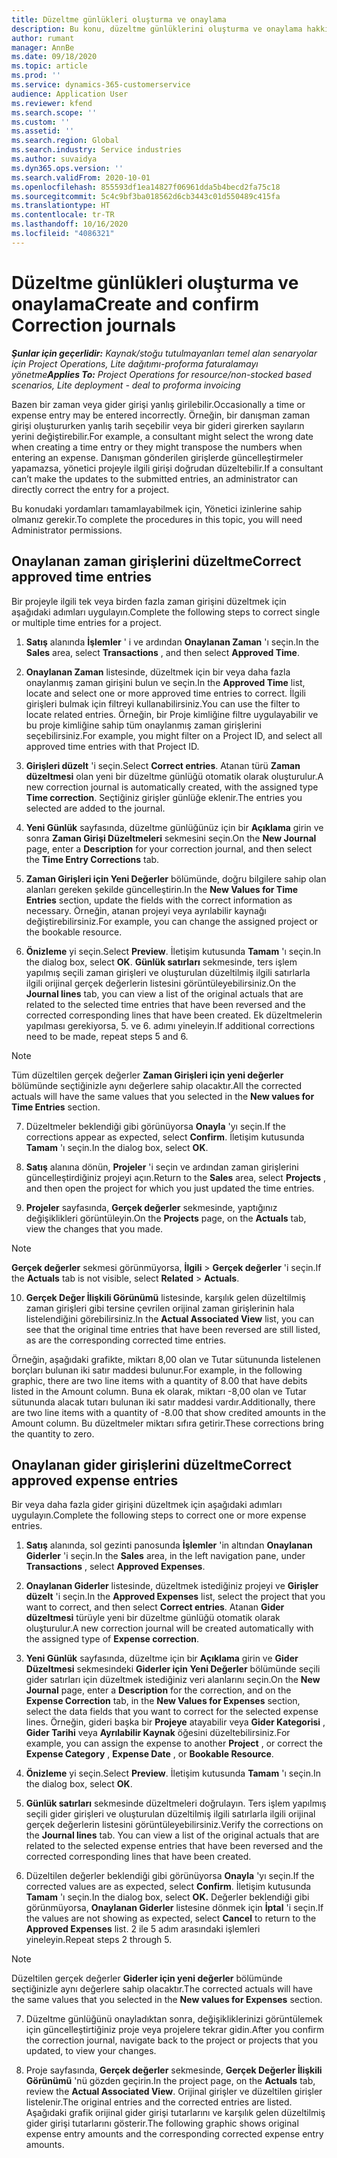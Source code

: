 ```yaml
---
title: Düzeltme günlükleri oluşturma ve onaylama
description: Bu konu, düzeltme günlüklerini oluşturma ve onaylama hakkında bilgi sağlar.
author: rumant
manager: AnnBe
ms.date: 09/18/2020
ms.topic: article
ms.prod: ''
ms.service: dynamics-365-customerservice
audience: Application User
ms.reviewer: kfend
ms.search.scope: ''
ms.custom: ''
ms.assetid: ''
ms.search.region: Global
ms.search.industry: Service industries
ms.author: suvaidya
ms.dyn365.ops.version: ''
ms.search.validFrom: 2020-10-01
ms.openlocfilehash: 855593df1ea14827f06961dda5b4becd2fa75c18
ms.sourcegitcommit: 5c4c9bf3ba018562d6cb3443c01d550489c415fa
ms.translationtype: HT
ms.contentlocale: tr-TR
ms.lasthandoff: 10/16/2020
ms.locfileid: "4086321"
---
```

# <a name="create-and-confirm-correction-journals"></a><span data-ttu-id="49ec2-103">Düzeltme günlükleri oluşturma ve onaylama</span><span class="sxs-lookup"><span data-stu-id="49ec2-103">Create and confirm Correction journals</span></span>

<span data-ttu-id="49ec2-104">_**Şunlar için geçerlidir:** Kaynak/stoğu tutulmayanları temel alan senaryolar için Project Operations, Lite dağıtımı-proforma faturalamayı yönetme_</span><span class="sxs-lookup"><span data-stu-id="49ec2-104">_**Applies To:** Project Operations for resource/non-stocked based scenarios, Lite deployment - deal to proforma invoicing_</span></span>

<span data-ttu-id="49ec2-105">Bazen bir zaman veya gider girişi yanlış girilebilir.</span><span class="sxs-lookup"><span data-stu-id="49ec2-105">Occasionally a time or expense entry may be entered incorrectly.</span></span> <span data-ttu-id="49ec2-106">Örneğin, bir danışman zaman girişi oluştururken yanlış tarih seçebilir veya bir gideri girerken sayıların yerini değiştirebilir.</span><span class="sxs-lookup"><span data-stu-id="49ec2-106">For example, a consultant might select the wrong date when creating a time entry or they might transpose the numbers when entering an expense.</span></span> <span data-ttu-id="49ec2-107">Danışman gönderilen girişlerde güncelleştirmeler yapamazsa, yönetici projeyle ilgili girişi doğrudan düzeltebilir.</span><span class="sxs-lookup"><span data-stu-id="49ec2-107">If a consultant can’t make the updates to the submitted entries, an administrator can directly correct the entry for a project.</span></span>

<span data-ttu-id="49ec2-108">Bu konudaki yordamları tamamlayabilmek için, Yönetici izinlerine sahip olmanız gerekir.</span><span class="sxs-lookup"><span data-stu-id="49ec2-108">To complete the procedures in this topic, you will need Administrator permissions.</span></span>

## <a name="correct-approved-time-entries"></a><span data-ttu-id="49ec2-109">Onaylanan zaman girişlerini düzeltme</span><span class="sxs-lookup"><span data-stu-id="49ec2-109">Correct approved time entries</span></span>     

<span data-ttu-id="49ec2-110">Bir projeyle ilgili tek veya birden fazla zaman girişini düzeltmek için aşağıdaki adımları uygulayın.</span><span class="sxs-lookup"><span data-stu-id="49ec2-110">Complete the following steps to correct single or multiple time entries for a project.</span></span>

1. <span data-ttu-id="49ec2-111">**Satış** alanında **İşlemler** ' i ve ardından **Onaylanan Zaman** 'ı seçin.</span><span class="sxs-lookup"><span data-stu-id="49ec2-111">In the **Sales** area, select **Transactions** , and then select **Approved Time**.</span></span> 

2. <span data-ttu-id="49ec2-112">**Onaylanan Zaman** listesinde, düzeltmek için bir veya daha fazla onaylanmış zaman girişini bulun ve seçin.</span><span class="sxs-lookup"><span data-stu-id="49ec2-112">In the **Approved Time** list, locate and select one or more approved time entries to correct.</span></span> <span data-ttu-id="49ec2-113">İlgili girişleri bulmak için filtreyi kullanabilirsiniz.</span><span class="sxs-lookup"><span data-stu-id="49ec2-113">You can use the filter to locate related entries.</span></span> <span data-ttu-id="49ec2-114">Örneğin, bir Proje kimliğine filtre uygulayabilir ve bu proje kimliğine sahip tüm onaylanmış zaman girişlerini seçebilirsiniz.</span><span class="sxs-lookup"><span data-stu-id="49ec2-114">For example, you might filter on a Project ID, and select all approved time entries with that Project ID.</span></span>

3. <span data-ttu-id="49ec2-115">**Girişleri düzelt** 'i seçin.</span><span class="sxs-lookup"><span data-stu-id="49ec2-115">Select **Correct entries**.</span></span> <span data-ttu-id="49ec2-116">Atanan türü **Zaman düzeltmesi** olan yeni bir düzeltme günlüğü otomatik olarak oluşturulur.</span><span class="sxs-lookup"><span data-stu-id="49ec2-116">A new correction journal is automatically created, with the assigned type **Time correction**.</span></span> <span data-ttu-id="49ec2-117">Seçtiğiniz girişler günlüğe eklenir.</span><span class="sxs-lookup"><span data-stu-id="49ec2-117">The entries you selected are added to the journal.</span></span> 

4. <span data-ttu-id="49ec2-118">**Yeni Günlük** sayfasında, düzeltme günlüğünüz için bir **Açıklama** girin ve sonra **Zaman Girişi Düzeltmeleri** sekmesini seçin.</span><span class="sxs-lookup"><span data-stu-id="49ec2-118">On the **New Journal** page, enter a **Description** for your correction journal, and then select the **Time Entry Corrections** tab.</span></span>  

5. <span data-ttu-id="49ec2-119">**Zaman Girişleri için Yeni Değerler** bölümünde, doğru bilgilere sahip olan alanları gereken şekilde güncelleştirin.</span><span class="sxs-lookup"><span data-stu-id="49ec2-119">In the **New Values for Time Entries** section, update the fields with the correct information as necessary.</span></span> <span data-ttu-id="49ec2-120">Örneğin, atanan projeyi veya ayrılabilir kaynağı değiştirebilirsiniz.</span><span class="sxs-lookup"><span data-stu-id="49ec2-120">For example, you can change the assigned project or the bookable resource.</span></span>

6. <span data-ttu-id="49ec2-121">**Önizleme** yi seçin.</span><span class="sxs-lookup"><span data-stu-id="49ec2-121">Select **Preview**.</span></span> <span data-ttu-id="49ec2-122">İletişim kutusunda **Tamam** 'ı seçin.</span><span class="sxs-lookup"><span data-stu-id="49ec2-122">In the dialog box, select **OK**.</span></span> <span data-ttu-id="49ec2-123">**Günlük satırları** sekmesinde, ters işlem yapılmış seçili zaman girişleri ve oluşturulan düzeltilmiş ilgili satırlarla ilgili orijinal gerçek değerlerin listesini görüntüleyebilirsiniz.</span><span class="sxs-lookup"><span data-stu-id="49ec2-123">On the **Journal lines** tab, you can view a list of the original actuals that are related to the selected time entries that have been reversed and the corrected corresponding lines that have been created.</span></span> <span data-ttu-id="49ec2-124">Ek düzeltmelerin yapılması gerekiyorsa, 5. ve 6. adımı yineleyin.</span><span class="sxs-lookup"><span data-stu-id="49ec2-124">If additional corrections need to be made, repeat steps 5 and 6.</span></span> 

> [!NOTE]
> <span data-ttu-id="49ec2-125">Tüm düzeltilen gerçek değerler **Zaman Girişleri için yeni değerler** bölümünde seçtiğinizle aynı değerlere sahip olacaktır.</span><span class="sxs-lookup"><span data-stu-id="49ec2-125">All the corrected actuals will have the same values that you selected in the **New values for Time Entries** section.</span></span>

7. <span data-ttu-id="49ec2-126">Düzeltmeler beklendiği gibi görünüyorsa **Onayla** 'yı seçin.</span><span class="sxs-lookup"><span data-stu-id="49ec2-126">If the corrections appear as expected, select **Confirm**.</span></span> <span data-ttu-id="49ec2-127">İletişim kutusunda **Tamam** 'ı seçin.</span><span class="sxs-lookup"><span data-stu-id="49ec2-127">In the dialog box, select **OK**.</span></span>

8. <span data-ttu-id="49ec2-128">**Satış** alanına dönün, **Projeler** 'i seçin ve ardından zaman girişlerini güncelleştirdiğiniz projeyi açın.</span><span class="sxs-lookup"><span data-stu-id="49ec2-128">Return to the **Sales** area, select **Projects** , and then open the project for which you just updated the time entries.</span></span> 

9. <span data-ttu-id="49ec2-129">**Projeler** sayfasında, **Gerçek değerler** sekmesinde, yaptığınız değişiklikleri görüntüleyin.</span><span class="sxs-lookup"><span data-stu-id="49ec2-129">On the **Projects** page, on the **Actuals** tab, view the changes that you made.</span></span> 

> [!NOTE]
> <span data-ttu-id="49ec2-130">**Gerçek değerler** sekmesi görünmüyorsa, **İlgili** > **Gerçek değerler** 'i seçin.</span><span class="sxs-lookup"><span data-stu-id="49ec2-130">If the **Actuals** tab is not visible, select **Related** > **Actuals**.</span></span>  

10. <span data-ttu-id="49ec2-131">**Gerçek Değer İlişkili Görünümü** listesinde, karşılık gelen düzeltilmiş zaman girişleri gibi tersine çevrilen orijinal zaman girişlerinin hala listelendiğini görebilirsiniz.</span><span class="sxs-lookup"><span data-stu-id="49ec2-131">In the **Actual Associated View** list, you can see that the original time entries that have been reversed are still listed, as are the corresponding corrected time entries.</span></span> 

<span data-ttu-id="49ec2-132">Örneğin, aşağıdaki grafikte, miktarı 8,00 olan ve Tutar sütununda listelenen borçları bulunan iki satır maddesi bulunur.</span><span class="sxs-lookup"><span data-stu-id="49ec2-132">For example, in the following graphic, there are two line items with a quantity of 8.00 that have debits listed in the Amount column.</span></span> <span data-ttu-id="49ec2-133">Buna ek olarak, miktarı -8,00 olan ve Tutar sütununda alacak tutarı bulunan iki satır maddesi vardır.</span><span class="sxs-lookup"><span data-stu-id="49ec2-133">Additionally, there are two line items with a quantity of -8.00 that show credited amounts in the Amount column.</span></span> <span data-ttu-id="49ec2-134">Bu düzeltmeler miktarı sıfıra getirir.</span><span class="sxs-lookup"><span data-stu-id="49ec2-134">These corrections bring the quantity to zero.</span></span>

 
## <a name="correct-approved-expense-entries"></a><span data-ttu-id="49ec2-135">Onaylanan gider girişlerini düzeltme</span><span class="sxs-lookup"><span data-stu-id="49ec2-135">Correct approved expense entries</span></span>

<span data-ttu-id="49ec2-136">Bir veya daha fazla gider girişini düzeltmek için aşağıdaki adımları uygulayın.</span><span class="sxs-lookup"><span data-stu-id="49ec2-136">Complete the following steps to correct one or more expense entries.</span></span> 

1. <span data-ttu-id="49ec2-137">**Satış** alanında, sol gezinti panosunda **İşlemler** 'in altından **Onaylanan Giderler** 'i seçin.</span><span class="sxs-lookup"><span data-stu-id="49ec2-137">In the **Sales** area, in the left navigation pane, under **Transactions** , select **Approved Expenses**.</span></span>

2. <span data-ttu-id="49ec2-138">**Onaylanan Giderler** listesinde, düzeltmek istediğiniz projeyi ve **Girişler düzelt** 'i seçin.</span><span class="sxs-lookup"><span data-stu-id="49ec2-138">In the **Approved Expenses** list, select the project that you want to correct, and then select **Correct entries**.</span></span> <span data-ttu-id="49ec2-139">Atanan **Gider düzeltmesi** türüyle yeni bir düzeltme günlüğü otomatik olarak oluşturulur.</span><span class="sxs-lookup"><span data-stu-id="49ec2-139">A new correction journal will be created automatically with the assigned type of **Expense correction**.</span></span> 

3. <span data-ttu-id="49ec2-140">**Yeni Günlük** sayfasında, düzeltme için bir **Açıklama** girin ve **Gider Düzeltmesi** sekmesindeki **Giderler için Yeni Değerler** bölümünde seçili gider satırları için düzeltmek istediğiniz veri alanlarını seçin.</span><span class="sxs-lookup"><span data-stu-id="49ec2-140">On the **New Journal** page, enter a **Description** for the correction, and on the **Expense Correction** tab, in the **New Values for Expenses** section, select the data fields that you want to correct for the selected expense lines.</span></span> <span data-ttu-id="49ec2-141">Örneğin, gideri başka bir **Projeye** atayabilir veya **Gider Kategorisi** , **Gider Tarihi** veya **Ayrılabilir Kaynak** öğesini düzeltebilirsiniz.</span><span class="sxs-lookup"><span data-stu-id="49ec2-141">For example, you can assign the expense to another **Project** , or correct the **Expense Category** , **Expense Date** , or **Bookable Resource**.</span></span>

4. <span data-ttu-id="49ec2-142">**Önizleme** yi seçin.</span><span class="sxs-lookup"><span data-stu-id="49ec2-142">Select **Preview**.</span></span> <span data-ttu-id="49ec2-143">İletişim kutusunda **Tamam** 'ı seçin.</span><span class="sxs-lookup"><span data-stu-id="49ec2-143">In the dialog box, select **OK**.</span></span> 

5. <span data-ttu-id="49ec2-144">**Günlük satırları** sekmesinde düzeltmeleri doğrulayın. Ters işlem yapılmış seçili gider girişleri ve oluşturulan düzeltilmiş ilgili satırlarla ilgili orijinal gerçek değerlerin listesini görüntüleyebilirsiniz.</span><span class="sxs-lookup"><span data-stu-id="49ec2-144">Verify the corrections on the **Journal lines** tab. You can view a list of the original actuals that are related to the selected expense entries that have been reversed and the corrected corresponding lines that have been created.</span></span>

6. <span data-ttu-id="49ec2-145">Düzeltilen değerler beklendiği gibi görünüyorsa **Onayla** 'yı seçin.</span><span class="sxs-lookup"><span data-stu-id="49ec2-145">If the corrected values are as expected, select **Confirm**.</span></span> <span data-ttu-id="49ec2-146">İletişim kutusunda **Tamam** 'ı seçin.</span><span class="sxs-lookup"><span data-stu-id="49ec2-146">In the dialog box, select **OK.**</span></span> <span data-ttu-id="49ec2-147">Değerler beklendiği gibi görünmüyorsa, **Onaylanan Giderler** listesine dönmek için **İptal** 'i seçin.</span><span class="sxs-lookup"><span data-stu-id="49ec2-147">If the values are not showing as expected, select **Cancel** to return to the **Approved Expenses** list.</span></span> <span data-ttu-id="49ec2-148">2 ile 5 adım arasındaki işlemleri yineleyin.</span><span class="sxs-lookup"><span data-stu-id="49ec2-148">Repeat steps 2 through 5.</span></span> 

> [!NOTE]
> <span data-ttu-id="49ec2-149">Düzeltilen gerçek değerler **Giderler için yeni değerler** bölümünde seçtiğinizle aynı değerlere sahip olacaktır.</span><span class="sxs-lookup"><span data-stu-id="49ec2-149">The corrected actuals will have the same values that you selected in the **New values for Expenses** section.</span></span>

7. <span data-ttu-id="49ec2-150">Düzeltme günlüğünü onayladıktan sonra, değişikliklerinizi görüntülemek için güncelleştirtiğiniz proje veya projelere tekrar gidin.</span><span class="sxs-lookup"><span data-stu-id="49ec2-150">After you confirm the correction journal, navigate back to the project or projects that you updated, to view your changes.</span></span>  

8. <span data-ttu-id="49ec2-151">Proje sayfasında, **Gerçek değerler** sekmesinde, **Gerçek Değerler İlişkili Görünümü** 'nü gözden geçirin.</span><span class="sxs-lookup"><span data-stu-id="49ec2-151">In the project page, on the **Actuals** tab, review the **Actual Associated View**.</span></span> <span data-ttu-id="49ec2-152">Orijinal girişler ve düzeltilen girişler listelenir.</span><span class="sxs-lookup"><span data-stu-id="49ec2-152">The original entries and the corrected entries are listed.</span></span> <span data-ttu-id="49ec2-153">Aşağıdaki grafik orijinal gider girişi tutarlarını ve karşılık gelen düzeltilmiş gider girişi tutarlarını gösterir.</span><span class="sxs-lookup"><span data-stu-id="49ec2-153">The following graphic shows original expense entry amounts and the corresponding corrected expense entry amounts.</span></span> 



